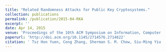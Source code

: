 ```yaml
---
title: "Related Randomness Attacks for Public Key Cryptosystems."
collection: publications
permalink: /publication/2015-04-RKA
excerpt: ''
date: Apr 14, 2015
venue: 'Proceedings of the 10th ACM Symposium on Information, Computer and Communications Security, ASIACCS 2015, Singapore, April 14-17, 2015'
paperurl: 'http://doi.acm.org/10.1145/2714576.2714622'
citation: '	Tsz Hon Yuen, Cong Zhang, Sherman S. M. Chow, Siu-Ming Yiu: Related Randomness Attacks for Public Key Cryptosystems. AsiaCCS 2015: 215-223'
---
```

